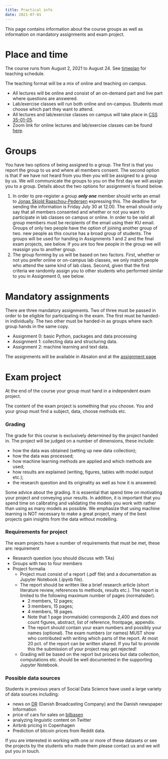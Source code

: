 ```yaml
---
title: Practical info
date: 2021-07-01
---
```


This page contains information about the course groups as well as information on mandatory assignments and exam project.

# Place and time

The course runs from August 2, 2021 to August 24. See [timeplan](/isds2021/page/timeplan/) for teaching schedule.

The teaching format will be a mix of online and teaching on campus.
- All lectures will be online and consist of an on-demand part and live part where questions are answered.
- Lab/exercise classes will run both online and on-campus. Students must choose which part they want to attend.
- All lectures and lab/exercise classes on campus will take place in [CSS 35-01-05](https://socialsciences.ku.dk/contact/howtofindus/). 
- Zoom link for online lectures and lab/exercise classes can be found [here](https://ucph-ku.zoom.us/j/64901191619). 

# Groups

You have two options of being assigned to a group. The first is that you report the group to us and where all members consent. The second option is that if we have not heard from you then you will be assigned to a group by us. We will communicate the groups to you on the first day we will assign you to a group. Details about the two options for assignment is found below.
1. In order to pre-register a group ***only one*** member should write an email to [Jonas Skjold Raaschou-Pedersen](mailto:jonas.pedersen@econ.ku.dk) expressing this. The deadline for sending the information is Friday July 30 at 12.00. The email should only say that all members consented and whether or not you want to participate in lab classes on campus or online. In order to be valid all group members must be recipients of the email using their KU email. Groups of only two people have the option of joining another group of two.  new people as this course has a broad group of students. The groups will be used for handing in Assignments 1 and 2 and the final exam projects, see below. If you are too few people in the group we will reassign you to another group.
2. The group forming by us will be based on two factors. First, whether or not you prefer online or on-campus lab classes, we only match people who attend the same kind of lab class. Second, given that the first criteria we randomly assign you to other students who performed similar to you in Assignment 0, see below.


# Mandatory assignments

There are three mandatory assignments. Two of three must be passed in order to be eligible for participating in the exam. The first must be handed-in individually. The two other must be handed-in as groups where each group hands in the same copy.

- Assignment 0: basic Python, packages and data processing
- Assignment 1: collecting data and structuring data.
- Assignment 2: machine learning and text data.

The assignments will be available in Absalon and at the [assignment page](/isds2021/post/assignment/)

# Exam project

At the end of the course your group must hand in a independent exam project.

The content of the exam project is something that you choose. You and your group must find a subject, data, choose methods etc.

### Grading
The grade for this course is exclusively determined by the project handed in. The project will be judged on a number of dimensions, these include:

- how the data was obtained (setting up new data collection);
- how the data was processed;
- how machine learning methods are applied and which methods are used;
- how results are explained (writing, figures, tables with model output etc.);
- the research question and its originality as well as how it is answered.

Some advice about the grading. It is essential that spend time on motivating your project and conveying your results. In addition, it is important that you spend time on calibrating and validating the models you work with rather than using as many models as possible. We emphasize that using machine learning is NOT necessary to make a great project, many of the best projects gain insights from the data without modelling.

### Requirements for project

The exam projects have a number of requirements that must be met, these are: requirement

- Research question (you should discuss with TAs)
- Groups with two to four members
- Project formalia
  - Project must consist of a report (.pdf file) and a documentation as Jupyter Notebook (.ipynb file).
  - The report should be written like a brief research article (short literature review, references to methods, results etc.). The report is limited to the following maximum number of pages (normalsider).
    - 2 members, 12 pages;
    - 3 members, 15 pages;
    - 4 members, 18 pages.  
    - Note that 1 page (normalside) corresponds 2,400 and does not count figures, abstract, list of reference, frontpage, appendix.
    - The report should contain your exam numbers and possibly your names (optional). The exam numbers (or names) MUST show who contributed with writing which parts of the report. At most 20 pct. of the report can be written shared. If you fail to provide this the submission of your project may get rejected!
  - Grading will be based on the report but process but data collection, computations etc. should be well documented in the supporting Jupyter Notebook.


### Possible data sources

Students in previous years of Social Data Science have used a large variety of data sources including:

- news on [DR](https://dr.dk) (Danish Broadcasting Company) and the Danish newspaper Information
- price of cars for sales on [bilbasen](https://bilbasen.dk)
- analyzing linguistic content on Twitter
- Airbnb pricing in Copenhagen
- Prediction of bitcoin prices from Reddit data.

If you are interested in working with one or more of these datasets or see the projects by the students who made them please contact us and we will put you in touch.

